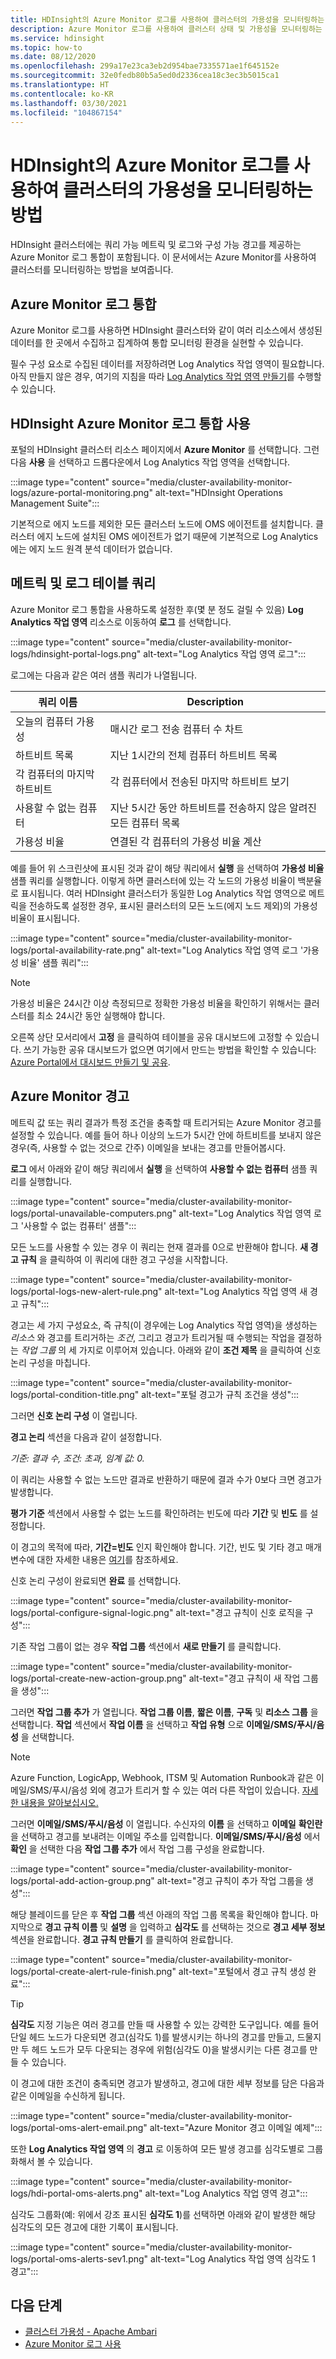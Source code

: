 ```yaml
---
title: HDInsight의 Azure Monitor 로그를 사용하여 클러스터의 가용성을 모니터링하는 방법
description: Azure Monitor 로그를 사용하여 클러스터 상태 및 가용성을 모니터링하는 방법을 알아봅니다.
ms.service: hdinsight
ms.topic: how-to
ms.date: 08/12/2020
ms.openlocfilehash: 299a17e23ca3eb2d954bae7335571ae1f645152e
ms.sourcegitcommit: 32e0fedb80b5a5ed0d2336cea18c3ec3b5015ca1
ms.translationtype: HT
ms.contentlocale: ko-KR
ms.lasthandoff: 03/30/2021
ms.locfileid: "104867154"
---
```

# <a name="how-to-monitor-cluster-availability-with-azure-monitor-logs-in-hdinsight"></a>HDInsight의 Azure Monitor 로그를 사용하여 클러스터의 가용성을 모니터링하는 방법

HDInsight 클러스터에는 쿼리 가능 메트릭 및 로그와 구성 가능 경고를 제공하는 Azure Monitor 로그 통합이 포함됩니다. 이 문서에서는 Azure Monitor를 사용하여 클러스터를 모니터링하는 방법을 보여줍니다.

## <a name="azure-monitor-logs-integration"></a>Azure Monitor 로그 통합

Azure Monitor 로그를 사용하면 HDInsight 클러스터와 같이 여러 리소스에서 생성된 데이터를 한 곳에서 수집하고 집계하여 통합 모니터링 환경을 실현할 수 있습니다.

필수 구성 요소로 수집된 데이터를 저장하려면 Log Analytics 작업 영역이 필요합니다. 아직 만들지 않은 경우, 여기의 지침을 따라 [Log Analytics 작업 영역 만들기](../azure-monitor/logs/quick-create-workspace.md)를 수행할 수 있습니다.

## <a name="enable-hdinsight-azure-monitor-logs-integration"></a>HDInsight Azure Monitor 로그 통합 사용

포털의 HDInsight 클러스터 리소스 페이지에서 **Azure Monitor** 를 선택합니다. 그런 다음 **사용** 을 선택하고 드롭다운에서 Log Analytics 작업 영역을 선택합니다.

:::image type="content" source="media/cluster-availability-monitor-logs/azure-portal-monitoring.png" alt-text="HDInsight Operations Management Suite":::

기본적으로 에지 노드를 제외한 모든 클러스터 노드에 OMS 에이전트를 설치합니다. 클러스터 에지 노드에 설치된 OMS 에이전트가 없기 때문에 기본적으로 Log Analytics에는 에지 노드 원격 분석 데이터가 없습니다.

## <a name="query-metrics-and-logs-tables"></a>메트릭 및 로그 테이블 쿼리

Azure Monitor 로그 통합을 사용하도록 설정한 후(몇 분 정도 걸릴 수 있음) **Log Analytics 작업 영역** 리소스로 이동하여 **로그** 를 선택합니다.

:::image type="content" source="media/cluster-availability-monitor-logs/hdinsight-portal-logs.png" alt-text="Log Analytics 작업 영역 로그":::

로그에는 다음과 같은 여러 샘플 쿼리가 나열됩니다.

| 쿼리 이름                      | Description                                                               |
|---------------------------------|---------------------------------------------------------------------------|
| 오늘의 컴퓨터 가용성    | 매시간 로그 전송 컴퓨터 수 차트                     |
| 하트비트 목록                 | 지난 1시간의 전체 컴퓨터 하트비트 목록                           |
| 각 컴퓨터의 마지막 하트비트 | 각 컴퓨터에서 전송된 마지막 하트비트 보기                             |
| 사용할 수 없는 컴퓨터           | 지난 5시간 동안 하트비트를 전송하지 않은 알려진 모든 컴퓨터 목록 |
| 가용성 비율               | 연결된 각 컴퓨터의 가용성 비율 계산                |

예를 들어 위 스크린샷에 표시된 것과 같이 해당 쿼리에서 **실행** 을 선택하여 **가용성 비율** 샘플 쿼리를 실행합니다. 이렇게 하면 클러스터에 있는 각 노드의 가용성 비율이 백분율로 표시됩니다. 여러 HDInsight 클러스터가 동일한 Log Analytics 작업 영역으로 메트릭을 전송하도록 설정한 경우, 표시된 클러스터의 모든 노드(에지 노드 제외)의 가용성 비율이 표시됩니다.

:::image type="content" source="media/cluster-availability-monitor-logs/portal-availability-rate.png" alt-text="Log Analytics 작업 영역 로그 '가용성 비율' 샘플 쿼리":::

> [!NOTE]  
> 가용성 비율은 24시간 이상 측정되므로 정확한 가용성 비율을 확인하기 위해서는 클러스터를 최소 24시간 동안 실행해야 합니다.

오른쪽 상단 모서리에서 **고정** 을 클릭하여 테이블을 공유 대시보드에 고정할 수 있습니다. 쓰기 가능한 공유 대시보드가 없으면 여기에서 만드는 방법을 확인할 수 있습니다: [Azure Portal에서 대시보드 만들기 및 공유](../azure-portal/azure-portal-dashboards.md#publish-and-share-a-dashboard).

## <a name="azure-monitor-alerts"></a>Azure Monitor 경고

메트릭 값 또는 쿼리 결과가 특정 조건을 충족할 때 트리거되는 Azure Monitor 경고를 설정할 수 있습니다. 예를 들어 하나 이상의 노드가 5시간 안에 하트비트를 보내지 않은 경우(즉, 사용할 수 없는 것으로 간주) 이메일을 보내는 경고를 만들어봅시다.

**로그** 에서 아래와 같이 해당 쿼리에서 **실행** 을 선택하여 **사용할 수 없는 컴퓨터** 샘플 쿼리를 실행합니다.

:::image type="content" source="media/cluster-availability-monitor-logs/portal-unavailable-computers.png" alt-text="Log Analytics 작업 영역 로그 '사용할 수 없는 컴퓨터' 샘플":::

모든 노드를 사용할 수 있는 경우 이 쿼리는 현재 결과를 0으로 반환해야 합니다. **새 경고 규칙** 을 클릭하여 이 쿼리에 대한 경고 구성을 시작합니다.

:::image type="content" source="media/cluster-availability-monitor-logs/portal-logs-new-alert-rule.png" alt-text="Log Analytics 작업 영역 새 경고 규칙":::

경고는 세 가지 구성요소, 즉 규칙(이 경우에는 Log Analytics 작업 영역)을 생성하는 *리소스* 와 경고를 트리거하는 *조건*, 그리고 경고가 트리거될 때 수행되는 작업을 결정하는 *작업 그룹* 의 세 가지로 이루어져 있습니다.
아래와 같이 **조건 제목** 을 클릭하여 신호 논리 구성을 마칩니다.

:::image type="content" source="media/cluster-availability-monitor-logs/portal-condition-title.png" alt-text="포털 경고가 규칙 조건을 생성":::

그러면 **신호 논리 구성** 이 열립니다.

**경고 논리** 섹션을 다음과 같이 설정합니다.

*기준: 결과 수, 조건: 초과, 임계 값: 0.*

이 쿼리는 사용할 수 없는 노드만 결과로 반환하기 때문에 결과 수가 0보다 크면 경고가 발생합니다.

**평가 기준** 섹션에서 사용할 수 없는 노드를 확인하려는 빈도에 따라 **기간** 및 **빈도** 를 설정합니다.

이 경고의 목적에 따라, **기간=빈도** 인지 확인해야 합니다. 기간, 빈도 및 기타 경고 매개 변수에 대한 자세한 내용은 [여기](../azure-monitor/alerts/alerts-unified-log.md#alert-logic-definition)를 참조하세요.

신호 논리 구성이 완료되면 **완료** 를 선택합니다.

:::image type="content" source="media/cluster-availability-monitor-logs/portal-configure-signal-logic.png" alt-text="경고 규칙이 신호 로직을 구성":::

기존 작업 그룹이 없는 경우 **작업 그룹** 섹션에서 **새로 만들기** 를 클릭합니다.

:::image type="content" source="media/cluster-availability-monitor-logs/portal-create-new-action-group.png" alt-text="경고 규칙이 새 작업 그룹을 생성":::

그러면 **작업 그룹 추가** 가 열립니다. **작업 그룹 이름**, **짧은 이름**, **구독** 및 **리소스 그룹** 을 선택합니다. **작업** 섹션에서 **작업 이름** 을 선택하고 **작업 유형** 으로 **이메일/SMS/푸시/음성** 을 선택합니다.

> [!NOTE]
> Azure Function, LogicApp, Webhook, ITSM 및 Automation Runbook과 같은 이메일/SMS/푸시/음성 외에 경고가 트리거 할 수 있는 여러 다른 작업이 있습니다. [자세한 내용을 알아보십시오.](../azure-monitor/alerts/action-groups.md#action-specific-information)

그러면 **이메일/SMS/푸시/음성** 이 열립니다. 수신자의 **이름** 을 선택하고 **이메일** **확인란** 을 선택하고 경고를 보내려는 이메일 주소를 입력합니다. **이메일/SMS/푸시/음성** 에서  **확인** 을 선택한 다음 **작업 그룹 추가** 에서 작업 그룹 구성을 완료합니다.

:::image type="content" source="media/cluster-availability-monitor-logs/portal-add-action-group.png" alt-text="경고 규칙이 추가 작업 그룹을 생성":::

해당 블레이드를 닫은 후 **작업 그룹** 섹션 아래의 작업 그룹 목록을 확인해야 합니다. 마지막으로 **경고 규칙 이름** 및 **설명** 을 입력하고 **심각도** 를 선택하는 것으로 **경고 세부 정보** 섹션을 완료합니다. **경고 규칙 만들기** 를 클릭하여 완료합니다.

:::image type="content" source="media/cluster-availability-monitor-logs/portal-create-alert-rule-finish.png" alt-text="포털에서 경고 규칙 생성 완료":::

> [!TIP]
> **심각도** 지정 기능은 여러 경고를 만들 때 사용할 수 있는 강력한 도구입니다. 예를 들어 단일 헤드 노드가 다운되면 경고(심각도 1)를 발생시키는 하나의 경고를 만들고, 드물지만 두 헤드 노드가 모두 다운되는 경우에 위험(심각도 0)을 발생시키는 다른 경고를 만들 수 있습니다.

이 경고에 대한 조건이 충족되면 경고가 발생하고, 경고에 대한 세부 정보를 담은 다음과 같은 이메일을 수신하게 됩니다.

:::image type="content" source="media/cluster-availability-monitor-logs/portal-oms-alert-email.png" alt-text="Azure Monitor 경고 이메일 예제":::

또한 **Log Analytics 작업 영역** 의 **경고** 로 이동하여 모든 발생 경고를 심각도별로 그룹화해서 볼 수 있습니다.

:::image type="content" source="media/cluster-availability-monitor-logs/hdi-portal-oms-alerts.png" alt-text="Log Analytics 작업 영역 경고":::

심각도 그룹화(예: 위에서 강조 표시된 **심각도 1**)를 선택하면 아래와 같이 발생한 해당 심각도의 모든 경고에 대한 기록이 표시됩니다.

:::image type="content" source="media/cluster-availability-monitor-logs/portal-oms-alerts-sev1.png" alt-text="Log Analytics 작업 영역 심각도 1 경고":::

## <a name="next-steps"></a>다음 단계

* [클러스터 가용성 - Apache Ambari](./hdinsight-cluster-availability.md)
* [Azure Monitor 로그 사용](hdinsight-hadoop-oms-log-analytics-tutorial.md)
